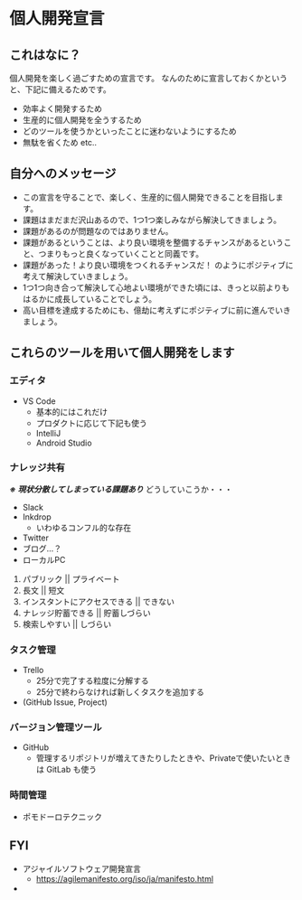 # 個人開発宣言
## これはなに？
個人開発を楽しく過ごすための宣言です。
なんのために宣言しておくかというと、下記に備えるためです。
- 効率よく開発するため
- 生産的に個人開発を全うするため
- どのツールを使うかといったことに迷わないようにするため
- 無駄を省くため
etc..

## 自分へのメッセージ
- この宣言を守ることで、楽しく、生産的に個人開発できることを目指します。
- 課題はまだまだ沢山あるので、1つ1つ楽しみながら解決してきましょう。
- 課題があるのが問題なのではありません。
- 課題があるということは、より良い環境を整備するチャンスがあるということ、つまりもっと良くなっていくことと同義です。
- 課題があった！より良い環境をつくれるチャンスだ！ のようにポジティブに考えて解決していきましょう。
- 1つ1つ向き合って解決して心地よい環境ができた頃には、きっと以前よりもはるかに成長していることでしょう。
- 高い目標を達成するためにも、億劫に考えずにポジティブに前に進んでいきましょう。

## これらのツールを用いて個人開発をします
### エディタ
- VS Code
  - 基本的にはこれだけ
  - プロダクトに応じて下記も使う
  - IntelliJ
  - Android Studio

### ナレッジ共有
***※ 現状分散してしまっている課題あり***
どうしていこうか・・・
- Slack
- Inkdrop
  - いわゆるコンフル的な存在
- Twitter
- ブログ…？
- ローカルPC

1. パブリック || プライベート
2. 長文 || 短文
3. インスタントにアクセスできる || できない
4. ナレッジ貯蓄できる || 貯蓄しづらい
5. 検索しやすい || しづらい

### タスク管理
- Trello
  - 25分で完了する粒度に分解する
  - 25分で終わらなければ新しくタスクを追加する
- (GitHub Issue, Project)

### バージョン管理ツール
- GitHub
  - 管理するリポジトリが増えてきたりしたときや、Privateで使いたいときは GitLab も使う

### 時間管理
- ポモドーロテクニック

## FYI
- アジャイルソフトウェア開発宣言
  - https://agilemanifesto.org/iso/ja/manifesto.html
- 